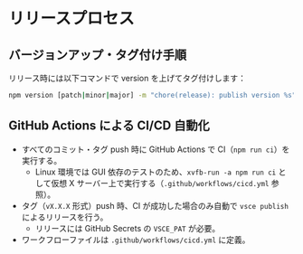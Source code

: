 # リリースプロセス

## バージョンアップ・タグ付け手順

リリース時には以下コマンドで version を上げてタグ付けします：

```sh
npm version [patch|minor|major] -m "chore(release): publish version %s"
```

## GitHub Actions による CI/CD 自動化

- すべてのコミット・タグ push 時に GitHub Actions で CI（`npm run ci`）を実行する。
  - Linux 環境では GUI 依存のテストのため、`xvfb-run -a npm run ci` として仮想 X サーバー上で実行する（`.github/workflows/cicd.yml` 参照）。
- タグ（`vX.X.X` 形式）push 時、CI が成功した場合のみ自動で `vsce publish` によるリリースを行う。
  - リリースには GitHub Secrets の `VSCE_PAT` が必要。
- ワークフローファイルは `.github/workflows/cicd.yml` に定義。
